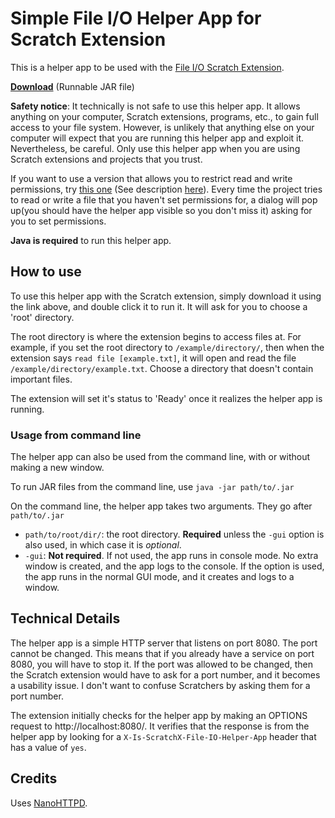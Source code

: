 # Simple File I/O Helper App for Scratch Extension
This is a helper app to be used with the [File I/O Scratch Extension](https://github.com/Znapi/scratchx/wiki/File-I-O).

[**Download**](https://github.com/Znapi/scratchx-file-io/releases/download/v1.2/file-io-helper-app.jar) (Runnable JAR file)

**Safety notice**: It technically is not safe to use this helper app. It allows anything on your computer, Scratch extensions, programs, etc., to gain full access to your file system. However, is unlikely that anything else on your computer will expect that you are running this helper app and exploit it. Nevertheless, be careful. Only use this helper app when you are using Scratch extensions and projects that you trust.

If you want to use a version that allows you to restrict read and write permissions, try [this one](https://github.com/Znapi/scratchx-file-io/releases/download/v1.2/file-io-helper-app.jar) (See description [here](https://github.com/Znapi/scratchx-file-io/releases/v1.2s/)). Every time the project tries to read or write a file that you haven't set permissions for, a dialog will pop up(you should have the helper app visible so you don't miss it) asking for you to set permissions.

**Java is required** to run this helper app.

How to use
---
To use this helper app with the Scratch extension, simply download it using the link above, and double click it to run it. It will ask for you to choose a 'root' directory.

The root directory is where the extension begins to access files at. For example, if you set the root directory to `/example/directory/`, then when the extension says `read file [example.txt]`, it will open and read the file  `/example/directory/example.txt`. Choose a directory that doesn't contain important files.

The extension will set it's status to 'Ready' once it realizes the helper app is running.

### Usage from command line
The helper app can also be used from the command line, with or without making a new window.

To run JAR files from the command line, use `java -jar path/to/.jar`

On the command line, the helper app takes two arguments. They go after `path/to/.jar`
* `path/to/root/dir/`: the root directory. **Required** unless the `-gui` option is also used, in which case it is *optional*.
* `-gui`: **Not required**. If not used, the app runs in console mode. No extra window is created, and the app logs to the console. If the option is used, the app runs in the normal GUI mode, and it creates and logs to a window.

Technical Details
---
The helper app is a simple HTTP server that listens on port 8080. The port cannot be changed. This means that if you already have a service on port 8080, you will have to stop it. If the port was allowed to be changed, then the Scratch extension would have to ask for a port number, and it becomes a usability issue. I don't want to confuse Scratchers by asking them for a port number.

The extension initially checks for the helper app by making an OPTIONS request to http://localhost:8080/. It verifies that the response is from the helper app by looking for a `X-Is-ScratchX-File-IO-Helper-App` header that has a value of `yes`.

Credits
---
Uses [NanoHTTPD](http://nanohttpd.com).
